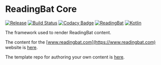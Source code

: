# ReadingBat Core

[![Release](https://jitpack.io/v/readingbat/readingbat-core.svg)](https://jitpack.io/#readingbat/readingbat-core)
[![Build Status](https://travis-ci.org/readingbat/readingbat-core.svg?branch=master)](https://travis-ci.org/readingbat/readingbat-core)
[![Codacy Badge](https://api.codacy.com/project/badge/Grade/8a5c67f5892042559490559142af30ec)](https://www.codacy.com/gh/readingbat/readingbat-core?utm_source=github.com&amp;utm_medium=referral&amp;utm_content=readingbat/readingbat-core&amp;utm_campaign=Badge_Grade)
[![ReadingBat](https://img.shields.io/endpoint?url=https://dashboard.cypress.io/badge/simple/g5z7vz&style=flat&logo=cypress)](https://dashboard.cypress.io/projects/g5z7vz/runs)
[![Kotlin](https://img.shields.io/badge/%20language-Kotlin-red.svg)](https://kotlinlang.org/)

The framework used to render ReadingBat content.

The content for the [www.readingbat.com](https://www.readingbat.com) website is
[here](https://github.com/readingbat/readingbat-site).

The template repo for authoring your own content is [here](https://github.com/readingbat/readingbat-template).